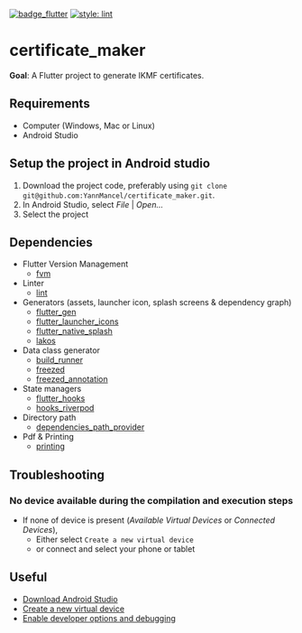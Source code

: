 [![badge_flutter]][link_flutter_release]
[![style: lint](https://img.shields.io/badge/style-lint-4BC0F5.svg)](https://pub.dev/packages/lint)

# certificate_maker
**Goal**: A Flutter project to generate IKMF certificates.

## Requirements
* Computer (Windows, Mac or Linux)
* Android Studio

## Setup the project in Android studio
1. Download the project code, preferably using `git clone git@github.com:YannMancel/certificate_maker.git`.
2. In Android Studio, select *File* | *Open...*
3. Select the project

## Dependencies
* Flutter Version Management
    * [fvm][dependencies_fvm]
* Linter
    * [lint][dependencies_lint]
* Generators (assets, launcher icon, splash screens & dependency graph)
    * [flutter_gen][dependencies_flutter_gen]
    * [flutter_launcher_icons][dependencies_flutter_launcher_icons]
    * [flutter_native_splash][dependencies_flutter_native_splash]
    * [lakos][dependencies_lakos]
* Data class generator
    * [build_runner][dependencies_build_runner]
    * [freezed][dependencies_freezed]
    * [freezed_annotation][dependencies_freezed_annotation]
* State managers
    * [flutter_hooks][dependencies_flutter_hooks]
    * [hooks_riverpod][dependencies_hooks_riverpod]
* Directory path
    * [dependencies_path_provider]
* Pdf & Printing
    * [printing][dependencies_printing]

## Troubleshooting

### No device available during the compilation and execution steps
* If none of device is present (*Available Virtual Devices* or *Connected Devices*),
    * Either select `Create a new virtual device`
    * or connect and select your phone or tablet

## Useful
* [Download Android Studio][useful_android_studio]
* [Create a new virtual device][useful_virtual_device]
* [Enable developer options and debugging][useful_developer_options]

[badge_flutter]: https://img.shields.io/badge/flutter-v3.0.5-blue?logo=flutter
[link_flutter_release]: https://docs.flutter.dev/development/tools/sdk/releases
[link_apple_doc]: https://developer.apple.com/documentation/bundleresources/information_property_list/nsapptransportsecurity
[dependencies_fvm]: https://fvm.app/
[dependencies_lint]: https://pub.dev/packages/lint
[dependencies_flutter_gen]: https://pub.dev/packages/flutter_gen
[dependencies_flutter_launcher_icons]: https://pub.dev/packages/flutter_launcher_icons
[dependencies_flutter_native_splash]: https://pub.dev/packages/flutter_native_splash
[dependencies_lakos]: https://pub.dev/packages/lakos
[dependencies_build_runner]: https://pub.dev/packages/build_runner
[dependencies_freezed]: https://pub.dev/packages/freezed
[dependencies_freezed_annotation]: https://pub.dev/packages/freezed_annotation
[dependencies_flutter_hooks]: https://pub.dev/packages/flutter_hooks
[dependencies_hooks_riverpod]: https://pub.dev/packages/hooks_riverpod
[dependencies_path_provider]: https://pub.dev/packages/path_provider
[dependencies_printing]: https://pub.dev/packages/printing
[useful_android_studio]: https://developer.android.com/studio
[useful_virtual_device]: https://developer.android.com/studio/run/managing-avds.html
[useful_developer_options]: https://developer.android.com/studio/debug/dev-options.html#enable

